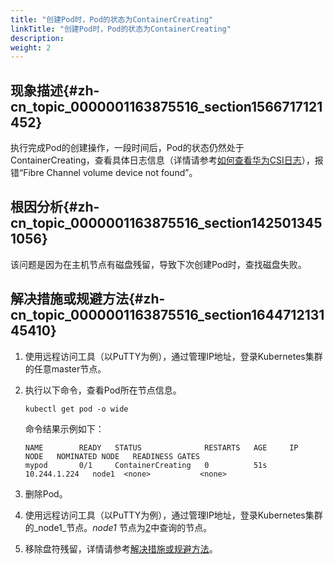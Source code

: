 ```yaml
---
title: "创建Pod时，Pod的状态为ContainerCreating"
linkTitle: "创建Pod时，Pod的状态为ContainerCreating"
description: 
weight: 2
---
```


## 现象描述{#zh-cn_topic_0000001163875516_section1566717121452}

执行完成Pod的创建操作，一段时间后，Pod的状态仍然处于ContainerCreating，查看具体日志信息（详情请参考[如何查看华为CSI日志](/v4.5.0/common-operations/collecting-information/viewing-huawei-csi-logs)），报错“Fibre Channel volume device not found”。

## 根因分析{#zh-cn_topic_0000001163875516_section1425013451056}

该问题是因为在主机节点有磁盘残留，导致下次创建Pod时，查找磁盘失败。

## 解决措施或规避方法{#zh-cn_topic_0000001163875516_section164471213145410}

1.  使用远程访问工具（以PuTTY为例），通过管理IP地址，登录Kubernetes集群的任意master节点。
2.  <a name="zh-cn_topic_0000001163875516_li134903196550"></a>执行以下命令，查看Pod所在节点信息。

    ```
    kubectl get pod -o wide
    ```

    命令结果示例如下：

    ```
    NAME        READY   STATUS              RESTARTS   AGE     IP             NODE   NOMINATED NODE   READINESS GATES
    mypod       0/1     ContainerCreating   0          51s     10.244.1.224   node1  <none>           <none>
    ```

3.  删除Pod。
4.  使用远程访问工具（以PuTTY为例），通过管理IP地址，登录Kubernetes集群的_node1_节点。_node1_  节点为[2](#zh-cn_topic_0000001163875516_li134903196550)中查询的节点。
5.  移除盘符残留，详情请参考[解决措施或规避方法](/v4.5.0/troubleshooting/pod-issues/after-a-worker-node-in-the-cluster-breaks-down-and-recovers-pod-failover-is-complete-but-the-source#zh-cn_topic_0000001133091104_section350653016492)。

